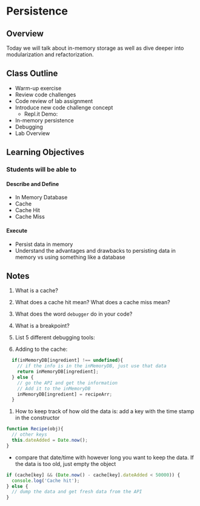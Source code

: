 # Persistence

## Overview

Today we will talk about in-memory storage as well as dive deeper into modularization and refactorization.

## Class Outline

- Warm-up exercise
- Review code challenges
- Code review of lab assignment
- Introduce new code challenge concept
  - Repl.it Demo:
- In-memory persistence
- Debugging
- Lab Overview

## Learning Objectives

### Students will be able to

#### Describe and Define

- In Memory Database
- Cache
- Cache Hit
- Cache Miss

#### Execute

- Persist data in memory
- Understand the advantages and drawbacks to persisting data in memory vs using something like a database

## Notes

1. What is a cache?

1. What does a cache hit mean? What does a cache miss mean?

1. What does the word `debugger` do in your code?

1. What is a breakpoint?

1. List 5 different debugging tools:

1. Adding to the cache:

  ```javaScript
    if(inMemoryDB[ingredient] !== undefined){
      // if the info is in the inMemoryDB, just use that data
      return inMemoryDB[ingredient];
    } else {
      // go the API and get the information
      // Add it to the inMemoryDB
      inMemoryDB[ingredient] = recipeArr;
    }
  ```

1. How to keep track of how old the data is: add a key with the time stamp in the constructor

  ```javaScript
  function Recipe(obj){
    // other keys
    this.dateAdded = Date.now();
  }
  ```

  - compare that date/time with however long you want to keep the data. If the data is too old, just empty the object

  ```javaScript
  if (cache[key] && (Date.now() - cache[key].dateAdded < 50000)) {
    console.log('Cache hit');
  } else {
    // dump the data and get fresh data from the API
  }
  ```
